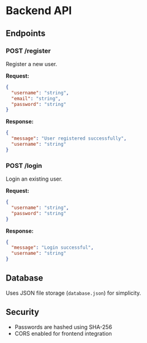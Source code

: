 # Backend API

## Endpoints

### POST /register
Register a new user.

**Request:**
```json
{
  "username": "string",
  "email": "string",
  "password": "string"
}
```

**Response:**
```json
{
  "message": "User registered successfully",
  "username": "string"
}
```

### POST /login
Login an existing user.

**Request:**
```json
{
  "username": "string",
  "password": "string"
}
```

**Response:**
```json
{
  "message": "Login successful",
  "username": "string"
}
```

## Database
Uses JSON file storage (`database.json`) for simplicity.

## Security
- Passwords are hashed using SHA-256
- CORS enabled for frontend integration

